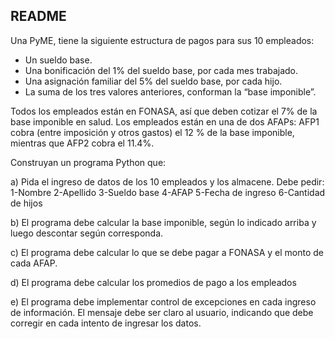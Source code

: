 ## README ##

Una PyME, tiene la siguiente estructura de pagos para sus 10 empleados:

- Un sueldo base.
- Una bonificación del 1% del sueldo base, por cada mes trabajado.
- Una asignación familiar del 5% del sueldo base, por cada hijo.
- La suma de los tres valores anteriores, conforman la “base imponible”.

Todos los empleados están en FONASA, así que deben cotizar el 7% de la base imponible en salud. Los empleados están en una de dos AFAPs: AFP1 cobra (entre imposición y otros gastos) el 12 % de la base imponible, mientras que AFP2 cobra el 11.4%.

Construyan un programa Python que:

a) Pida el ingreso de datos de los 10 empleados y los almacene. Debe pedir: 1-Nombre 2-Apellido 3-Sueldo base 4-AFAP 5-Fecha de ingreso 6-Cantidad de hijos

b) El programa debe calcular la base imponible, según lo indicado arriba y luego descontar según corresponda.

c) El programa debe calcular lo que se debe pagar a FONASA y el monto de cada AFAP.

d) El programa debe calcular los promedios de pago a los empleados

e) El programa debe implementar control de excepciones en cada ingreso de información. El mensaje debe ser claro al usuario, indicando que debe corregir en cada intento de ingresar los datos.